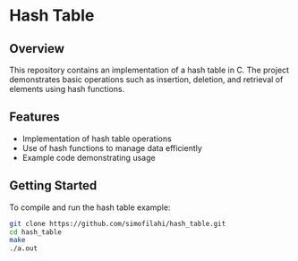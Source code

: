 # Hash Table

## Overview

This repository contains an implementation of a hash table in C. The project demonstrates basic operations such as insertion, deletion, and retrieval of elements using hash functions.

## Features

- Implementation of hash table operations
- Use of hash functions to manage data efficiently
- Example code demonstrating usage

## Getting Started

To compile and run the hash table example:

```bash
git clone https://github.com/simofilahi/hash_table.git
cd hash_table
make
./a.out
